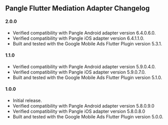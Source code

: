 ## Pangle Flutter Mediation Adapter Changelog

#### 2.0.0
* Verified compatibility with Pangle Android adapter version 6.4.0.6.0.
* Verified compatibility with Pangle iOS adapter version 6.4.1.1.0.
* Built and tested with the Google Mobile Ads Flutter Plugin version 5.3.1.

#### 1.1.0
* Verified compatibility with Pangle Android adapter version 5.9.0.4.0.
* Verified compatibility with Pangle iOS adapter version 5.9.0.7.0.
* Built and tested with the Google Mobile Ads Flutter Plugin version 5.1.0.

#### 1.0.0
* Initial release.
* Verified compatibility with Pangle Android adapter version 5.8.0.9.0
* Verified compatibility with Pangle iOS adapter version 5.8.0.8.0
* Built and tested with the Google Mobile Ads Flutter Plugin version 5.0.0.
